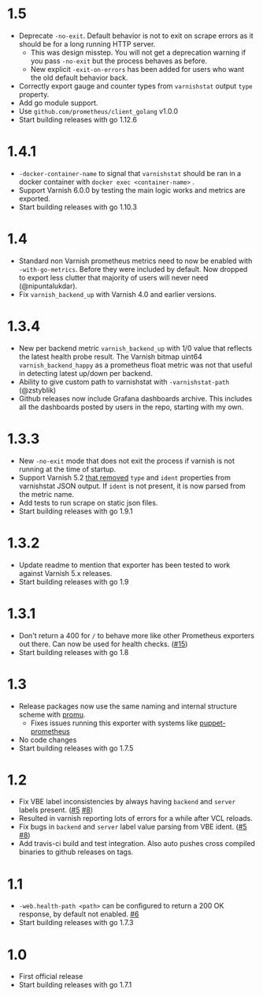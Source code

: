 1.5
===
* Deprecate `-no-exit`. Default behavior is not to exit on scrape errors as it should be for a long running HTTP server.
  * This was design misstep. You will not get a deprecation warning if you pass `-no-exit` but the process behaves as before.
  * New explicit `-exit-on-errors` has been added for users who want the old default behavior back.
* Correctly export gauge and counter types from `varnishstat` output `type` property.
* Add go module support.
* Use `github.com/prometheus/client_golang` v1.0.0
* Start building releases with go 1.12.6

1.4.1
=====
* `-docker-container-name` to signal that `varnishstat` should be ran in a docker container with `docker exec <container-name>` .
* Support Varnish 6.0.0 by testing the main logic works and metrics are exported.
* Start building releases with go 1.10.3

1.4
===
* Standard non Varnish prometheus metrics need to now be enabled with `-with-go-metrics`. Before they were included by default. Now dropped to export less clutter that majority of users will never need (@nipuntalukdar).
* Fix `varnish_backend_up` with Varnish 4.0 and earlier versions.

1.3.4
=====
* New per backend metric `varnish_backend_up` with 1/0 value that reflects the latest health probe result. The Varnish bitmap uint64 `varnish_backend_happy` as a prometheus float metric was not that useful in detecting latest up/down per backend.
* Ability to give custom path to varnishstat with `-varnishstat-path` (@zstyblik)
* Github releases now include Grafana dashboards archive. This includes all the dashboards posted by users in the repo, starting with my own.

1.3.3
=====
* New `-no-exit` mode that does not exit the process if varnish is not running at the time of startup.
* Support Varnish 5.2 [that removed](http://varnish-cache.org/docs/5.2/whats-new/upgrading-5.2.html#other-changes) `type` and `ident` properties from varnishstat JSON output. If `ident` is not present, it is now parsed from the metric name.
* Add tests to run scrape on static json files.
* Start building releases with go 1.9.1

1.3.2
=====
* Update readme to mention that exporter has been tested to work against Varnish 5.x releases.
* Start building releases with go 1.9

1.3.1
=====

* Don't return a 400 for `/` to behave more like other Prometheus exporters out there. Can now be used for health checks. ([#15](https://github.com/jonnenauha/prometheus_varnish_exporter/pull/15))
* Start building releases with go 1.8

1.3
===
* Release packages now use the same naming and internal structure scheme with [promu](https://github.com/prometheus/promu).
  * Fixes issues running this exporter with systems like [puppet-prometheus](https://github.com/voxpupuli/puppet-prometheus)
* No code changes
* Start building releases with go 1.7.5

1.2
===
* Fix VBE label inconsistencies by always having `backend` and `server` labels present. ([#5](https://github.com/jonnenauha/prometheus_varnish_exporter/issues/5) [#8](https://github.com/jonnenauha/prometheus_varnish_exporter/issues/8))
 * Resulted in varnish reporting lots of errors for a while after VCL reloads.
* Fix bugs in `backend` and `server` label value parsing from VBE ident. ([#5](https://github.com/jonnenauha/prometheus_varnish_exporter/issues/5) [#8](https://github.com/jonnenauha/prometheus_varnish_exporter/issues/8))
* Add travis-ci build and test integration. Also auto pushes cross compiled binaries to github releases on tags.

1.1
===
* `-web.health-path <path>` can be configured to return a 200 OK response, by default not enabled. [#6](https://github.com/jonnenauha/prometheus_varnish_exporter/pull/6)
* Start building releases with go 1.7.3

1.0
===
* First official release
* Start building releases with go 1.7.1
